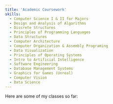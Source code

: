 ```yaml
---
title: 'Academic Coursework'
skills:
  - Computer Science I & II for Majors
  - Design and Analysis of Algorithms
  - Discrete Structures
  - Principles of Programming Languages
  - Data Structures
  - Computer Architecture
  - Computer Organization & Assembly Programing
  - Data Visualization
  - Principles of Operating Systems
  - Intro to Artificial Intelligence
  - Software Engineering
  - Database Management Systems
  - Graphics for Games (Unreal)
  - Computer Vision
  - Data Science
---
```


Here are some of my classes so far:
